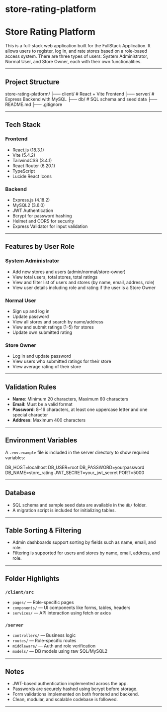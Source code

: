 # store-rating-platform

# Store Rating Platform

This is a full-stack web application built for the FullStack Application. It allows users to register, log in, and rate stores based on a role-based access system. There are three types of users: System Administrator, Normal User, and Store Owner, each with their own functionalities.

---

## Project Structure

store-rating-platform/
├── client/ # React + Vite Frontend
├── server/ # Express Backend with MySQL
├── db/ # SQL schema and seed data
├── README.md
├── .gitignore


---

## Tech Stack

### Frontend
- React.js (18.3.1)
- Vite (5.4.2)
- TailwindCSS (3.4.1)
- React Router (6.20.1)
- TypeScript
- Lucide React Icons

### Backend
- Express.js (4.18.2)
- MySQL2 (3.6.0)
- JWT Authentication
- Bcrypt for password hashing
- Helmet and CORS for security
- Express Validator for input validation

---

## Features by User Role

### System Administrator
- Add new stores and users (admin/normal/store-owner)
- View total users, total stores, total ratings
- View and filter list of users and stores (by name, email, address, role)
- View user details including role and rating if the user is a Store Owner

### Normal User
- Sign up and log in
- Update password
- View all stores and search by name/address
- View and submit ratings (1–5) for stores
- Update own submitted rating

### Store Owner
- Log in and update password
- View users who submitted ratings for their store
- View average rating of their store

---

## Validation Rules

- **Name**: Minimum 20 characters, Maximum 60 characters
- **Email**: Must be a valid format
- **Password**: 8–16 characters, at least one uppercase letter and one special character
- **Address**: Maximum 400 characters

---

## Environment Variables

A `.env.example` file is included in the server directory to show required variables:

DB_HOST=localhost
DB_USER=root
DB_PASSWORD=yourpassword
DB_NAME=store_rating
JWT_SECRET=your_jwt_secret
PORT=5000

---

## Database

- SQL schema and sample seed data are available in the `db/` folder.
- A migration script is included for initializing tables.

---

## Table Sorting & Filtering

- Admin dashboards support sorting by fields such as name, email, and role.
- Filtering is supported for users and stores by name, email, address, and role.

---

## Folder Highlights

### `/client/src`
- `pages/` — Role-specific pages
- `components/` — UI components like forms, tables, headers
- `services/` — API interaction using fetch or axios

### `/server`
- `controllers/` — Business logic
- `routes/` — Role-specific routes
- `middleware/` — Auth and role verification
- `models/` — DB models using raw SQL/MySQL2

---

## Notes

- JWT-based authentication implemented across the app.
- Passwords are securely hashed using bcrypt before storage.
- Form validations implemented on both frontend and backend.
- Clean, modular, and scalable codebase is followed.

---
